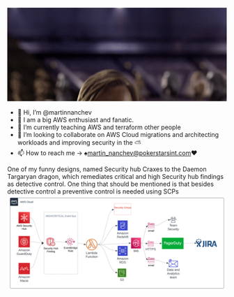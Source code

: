 ![](/MeagerHardtofindAlbertosaurus-size_restricted.gif) 
- 👋 Hi, I’m @martinnanchev
- 👀 I am a big AWS enthusiast and fanatic.
- 🌱 I’m currently teaching AWS and terraform other people
- 💞️ I’m looking to collaborate on AWS Cloud migrations and architecting workloads and improving security in the ⛅
- 📫 How to reach me -> ♠martin_nanchev@pokerstarsint.com♥


<!---
martinnanchev/martinnanchev is a ✨ special ✨ repository because its `README.md` (this file) appears on your GitHub profile.
You can click the Preview link to take a look at your changes.
--->
One of my funny designs, named Security hub Craxes to the Daemon Targaryan dragon, which remediates critical and high Security hub findings as detective control. One thing that should be mentioned is that besides detective control a preventive control is needed using SCPs
![alt text](./aws.svg)
